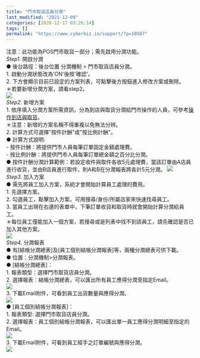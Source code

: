 ```yaml
---
title: "門市取貨店員分潤"
last_modified: "2021-12-09"
categories: [2020-12-17 03:26:14]
tags: []
permalink: "https://www.cyberbiz.io/support/?p=10507"
---
```


注意：此功能為POS門市取貨一部分；需先啟用分潤功能。  
_Step1._   開啟分潤  
● 後台路徑：後台位置 分潤機制 > 門市取貨店員分潤。  
1\. 啟動分潤狀態改為'ON'後按'確認'。  
2\. 下方會顯示目前已設定的方案列表，可點擊後方按鈕進入修改方案或刪除。  
＊若要新增分潤方案，請看step2。  
![](https://www.cyberbiz.co/support/wp-content/uploads/2020/12/門市取貨_staff_fee_setting.png)  
_Step2._   新增方案  
1\.
依序填入分潤方案所需資訊，分為到店與取貨分潤給門市操作的人員，可參考[操作到店與取貨](https://www.cyberbiz.co/support/?p=10488)。  
＊注意：新增的方案名稱不得重複以免無法分辨。  
2\. 計算方式可選擇"按件計酬"或"按比例計酬"。  
● 計算方式說明:  
\- 按件計酬：將提供門市人員每筆訂單固定金額處理費。  
\- 按比例計酬：將提供門市人員每筆訂單總金額之百分比分潤。  
● 按件計酬分潤計算範例：若設定收件與取件各收5元處理費，當該訂單由A店員進行收貨，並由B店員進行取件，則A和B在分潤報表將各計5元分潤。
![](https://www.cyberbiz.co/support/wp-content/uploads/2021/01/門市取貨_staff_fee_add-1.png)  
_Step3._   加入方案  
● 需先將員工加入方案，系統才會開始計算員工處理的費用。  
1\. 先選擇方案。  
2\. 勾選員工，點擊加入方案，可用搜尋/身份/所屬店家來快速找尋員工。  
3\. 當員工出現在右邊的表單中，下筆訂單收貨和取貨時就會開始計算分潤給員工。  
＊每位員工僅能加入一個方案，若搜尋或是列表中找不到該員工，請先確認是否已加入其他方案。  
![](https://www.cyberbiz.co/support/wp-content/uploads/2020/12/門市取貨_staff_fee_inplan.png)  
_Step4._   分潤報表  
● 有[結帳分潤總表]及[員工個別結帳分潤報表]等，兩種分潤總表可供下載。  
● 位置：分潤機制>分潤報表。  
● [結帳分潤總表]：  
1\. 報表類型：選擇門市取貨店員分潤。  
2\. 選擇報表：結帳分潤總表，可以匯出所有員工應得分潤至指定Email。  
![](https://www.cyberbiz.co/support/wp-content/uploads/2020/12/門市取貨_staff_fee_report-1.png)  
3\. 下載Email附件，可看到員工出貨數量與應得分潤。  
![](https://www.cyberbiz.co/support/wp-content/uploads/2021/01/門市取貨_staff_fee_excel-1.png)  
● [員工個別結帳分潤報表]：  
1\. 報表類型: 選擇門市取貨店員分潤。  
2\. 選擇報表：員工個別結帳分潤報表，可以匯出單一員工應得分潤明細至指定的Email。  
![](https://www.cyberbiz.co/support/wp-content/uploads/2021/01/image-4.png)  
3\. 下載Email附件，可看到員工經手之訂單編號與應得分潤。  
![](https://www.cyberbiz.co/support/wp-content/uploads/2021/01/門市取貨-image-5.png)  


